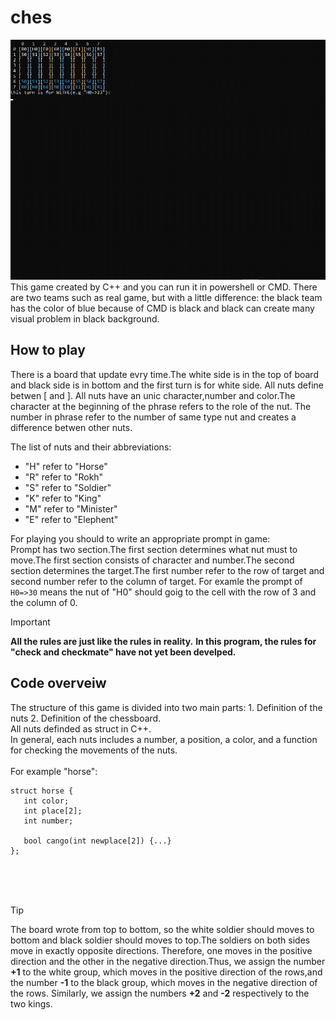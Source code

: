 # ches
<img src="documents/HowPlay.gif">
This game created by C++ and you can run it in powershell or CMD. There are two teams such as real game, but with a little difference: the black team has the color of blue because of CMD is black and black can create many visual problem in black background.

## How to play
There is a board that update evry time.The white side is in the top of board and black side is in bottom and the first turn is for white side.
All nuts define betwen [ and ]. All nuts have an unic character,number and color.The character at the beginning of the phrase refers to the role of the nut. The number in phrase refer to the number of same type nut and creates a difference betwen other nuts.

The list of nuts and their abbreviations:
  - "H" refer to "Horse"
  - "R" refer to "Rokh"
  - "S" refer to "Soldier"
  - "K" refer to "King"
  - "M" refer to "Minister"
  - "E" refer to "Elephent"

For playing you should to write an appropriate prompt in game: <br>
Prompt has two section.The first section determines what nut must to move.The first section consists of character and number.The second section determines the target.The first number refer to the row of target and second number refer to the column of target.
For examle the prompt of `H0=>30` means the nut of "H0" should goig to the cell with the row of 3 and the column of 0.
> [!IMPORTANT]
> **All the rules are just like the rules in reality.**
> **In this program, the rules for "check and checkmate" have not yet been develped.**

## Code overveiw
The structure of this game is divided into two main parts: 1. Definition of the nuts  2. Definition of the chessboard.<br>
All nuts definded as struct in C++. <br>
In general, each nuts includes a number, a position, a color, and a function for checking the movements of the nuts. <br> <br>
For example "horse":
```
struct horse {
   int color;
   int place[2];
   int number;

   bool cango(int newplace[2]) {...}
};
```
<br> <br> <br>
> [!TIP]
> The board wrote from top to bottom, so the white soldier should moves to bottom and black soldier should moves to top.The soldiers on both sides move in exactly opposite directions. Therefore, one moves in the positive direction and the other in the negative direction.Thus, we assign the number **+1** to the white group, which moves in the positive direction of the rows,and the number **-1** to the black group, which moves in the negative direction of the rows. Similarly, we assign the numbers **+2** and **-2** respectively to the two kings.

